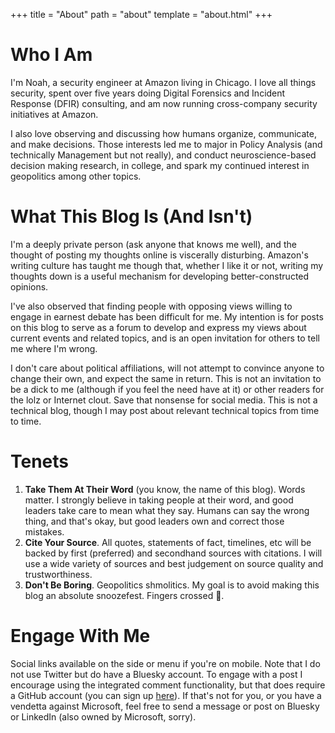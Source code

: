 +++
title = "About"
path = "about"
template = "about.html"
+++

# Who I Am

I'm Noah, a security engineer at Amazon living in Chicago.
I love all things security, spent over five years doing Digital Forensics and Incident Response (DFIR) consulting,
and am now running cross-company security initiatives at Amazon.

I also love observing and discussing how humans organize, communicate, and make decisions.
Those interests led me to major in Policy Analysis (and technically Management but not really), and conduct neuroscience-based
decision making research, in college, and spark my continued interest in geopolitics among other topics.

# What This Blog Is (And Isn't)

I'm a deeply private person (ask anyone that knows me well), and the thought of posting my thoughts online is viscerally disturbing.
Amazon's writing culture has taught me though that, whether I like it or not, writing my thoughts down is a useful mechanism
for developing better-constructed opinions.

I've also observed that finding people with opposing views willing to engage in earnest debate has been difficult for me.
My intention is for posts on this blog to serve as a forum to develop and express my views about current events and related topics,
and is an open invitation for others to tell me where I'm wrong.

I don't care about political affiliations, will not attempt to convince anyone to change their own, and expect the same in return.
This is not an invitation to be a dick to me (although if you feel the need have at it) or other readers for the lolz or Internet clout.
Save that nonsense for social media.
This is not a technical blog, though I may post about relevant technical topics from time to time.

# Tenets

1. **Take Them At Their Word** (you know, the name of this blog).
Words matter.
I strongly believe in taking people at their word, and good leaders take care to mean what they say.
Humans can say the wrong thing, and that's okay, but good leaders own and correct those mistakes.
2. **Cite Your Source**.
All quotes, statements of fact, timelines, etc will be backed by first (preferred) and secondhand sources with citations.
I will use a wide variety of sources and best judgement on source quality and trustworthiness.
3. **Don't Be Boring**.
Geopolitics shmolitics.
My goal is to avoid making this blog an absolute snoozefest.
Fingers crossed 🤞.

# Engage With Me

Social links available on the side or menu if you're on mobile.
Note that I do not use Twitter but do have a Bluesky account.
To engage with a post I encourage using the integrated comment functionality, but that does require a GitHub account
(you can sign up [here](https://github.com/signup)).
If that's not for you, or you have a vendetta against Microsoft, feel free to send a message or post on Bluesky or LinkedIn
(also owned by Microsoft, sorry).
